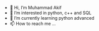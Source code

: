 - 👋 Hi, I’m Muhammad Akif
- 👀 I’m interested in python, c++ and SQL
- 🌱 I’m currently learning python advanced
- 📫 How to reach me ...

<!---
akif98/akif98 is a ✨ special ✨ repository because its `README.md` (this file) appears on your GitHub profile.
You can click the Preview link to take a look at your changes.
--->
